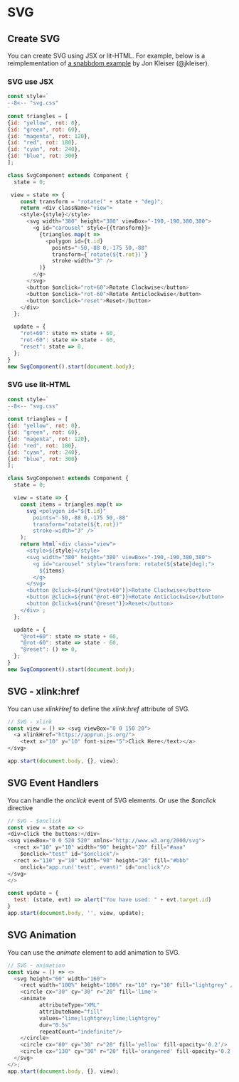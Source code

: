 # SVG

## Create SVG

You can create SVG using JSX or lit-HTML. For example, below is a reimplementation of <a href="https://github.com/snabbdom/snabbdom/tree/master/examples/carousel-svg">a snabbdom example</a> by Jon Kleiser (@jkleiser).

### SVG use JSX

```js
const style=`
--8<-- "svg.css"
`
const triangles = [
{id: "yellow", rot: 0},
{id: "green", rot: 60},
{id: "magenta", rot: 120},
{id: "red", rot: 180},
{id: "cyan", rot: 240},
{id: "blue", rot: 300}
];

class SvgComponent extends Component {
  state = 0;

 view = state => {
    const transform = "rotate(" + state + "deg)";
    return <div className="view">
    <style>{style}</style>
      <svg width="380" height="380" viewBox="-190,-190,380,380">
        <g id="carousel" style={{transform}}>
          {triangles.map(t =>
            <polygon id={t.id}
              points="-50,-88 0,-175 50,-88"
              transform={`rotate(${t.rot})`}
              stroke-width="3" />
          )}
        </g>
      </svg>
      <button $onclick="rot+60">Rotate Clockwise</button>
      <button $onclick="rot-60">Rotate Anticlockwise</button>
      <button $onclick="reset">Reset</button>
    </div>
  };

  update = {
    "rot+60": state => state + 60,
    "rot-60": state => state - 60,
    "reset": state => 0,
  };
}
new SvgComponent().start(document.body);
```
<apprun-play style="height:480px"></apprun-play>


### SVG use lit-HTML

```js
const style=`
--8<-- "svg.css"
`
const triangles = [
{id: "yellow", rot: 0},
{id: "green", rot: 60},
{id: "magenta", rot: 120},
{id: "red", rot: 180},
{id: "cyan", rot: 240},
{id: "blue", rot: 300}
];

class SvgComponent extends Component {
  state = 0;

  view = state => {
    const items = triangles.map(t =>
      svg`<polygon id="${t.id}"
        points="-50,-88 0,-175 50,-88"
        transform="rotate(${t.rot})"
        stroke-width="3" />`
    );
    return html`<div class="view">
      <style>${style}</style>
      <svg width="380" height="380" viewBox="-190,-190,380,380">
        <g id="carousel" style="transform: rotate(${state}deg);">
          ${items}
        </g>
      </svg>
      <button @click=${run("@rot+60")}>Rotate Clockwise</button>
      <button @click=${run("@rot-60")}>Rotate Anticlockwise</button>
      <button @click=${run("@reset")}>Reset</button>
    </div>`;
  };

  update = {
    "@rot+60": state => state + 60,
    "@rot-60": state => state - 60,
    "@reset": () => 0,
  };
}
new SvgComponent().start(document.body);
```
<apprun-play style="height:480px"></apprun-play>

## SVG - xlink:href

You can use _xlinkHref_ to define the _xlink:href_ attribute of SVG.

```js
// SVG - xlink
const view = () => <svg viewBox="0 0 150 20">
  <a xlinkHref="https://apprun.js.org/">
    <text x="10" y="10" font-size="5">Click Here</text></a>
</svg>

app.start(document.body, {}, view);
```
<apprun-play></apprun-play>


##  SVG Event Handlers

You can handle the _onclick_ event of SVG elements. Or use the _$onclick_ directive

```js
// SVG - $onclick
const view = state => <>
<div>click the buttons:</div>
<svg viewBox="0 0 520 520" xmlns="http://www.w3.org/2000/svg">
  <rect x="10" y="10" width="90" height="20" fill="#aaa"
    $onclick="test" id="$onclick"/>
  <rect x="110" y="10" width="90" height="20" fill="#bbb"
    onclick="app.run('test', event)" id="onclick"/>
</svg>
</>

const update = {
  test: (state, evt) => alert("You have used: " + evt.target.id)
}
app.start(document.body, '', view, update);
```
<apprun-play></apprun-play>

## SVG Animation

You can use the _animate_ element to add animation to SVG.

```js
// SVG - animation
const view = () => <>
  <svg height="60" width="160">
    <rect width="100%" height="100%" rx="10" ry="10" fill="lightgrey" />
    <circle cx="30" cy="30" r="20" fill='lime'>
    <animate
          attributeType="XML"
          attributeName="fill"
          values="lime;lightgrey;lime;lightgrey"
          dur="0.5s"
          repeatCount="indefinite"/>
    </circle>
    <circle cx="80" cy="30" r="20" fill='yellow' fill-opacity='0.2'/>
    <circle cx="130" cy="30" r="20" fill='orangered' fill-opacity='0.2' />
  </svg>
</>;
app.start(document.body, {}, view);
```
<apprun-play></apprun-play>
